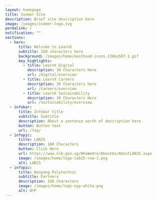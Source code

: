 ```yaml
---
layout: homepage
title: Isomer Site
description: Brief site description here
image: /images/isomer-logo.svg
permalink: /
notification: ""
sections:
  - hero:
      title: Welcome to LearnX
      subtitle: 160 characters here
      background: /images/home/masthead-icons-1366x507-1.gif
      key_highlights:
        - title: LearnX Digital
          description: 30 Characters here
          url: /digital/overview
        - title: LearnX Careers
          description: 30 Characters here
          url: /careers/overview
        - title: LearnX Sustainability
          description: 30 Characters Here
          url: /sustainability/overview
  - infobar:
      title: Infobar title
      subtitle: Subtitle
      description: About a sentence worth of description here
      button: Button text
      url: /faq/
  - infopic:
      title: LAB25
      description: 160 Characters
      button: Click Here
      url: https://www.nlb.gov.sg/WhoWeAre/AboutUs/AboutLAB25.aspx
      image: /images/home/logo-lab25-row-1.png
      alt: LAB25
  - infopic:
      title: Nanyang Polytechnic
      subtitle: Partners
      description: 160 Characters
      image: /images/home/logo-nyp-white.png
      alt: NYP
---
```

